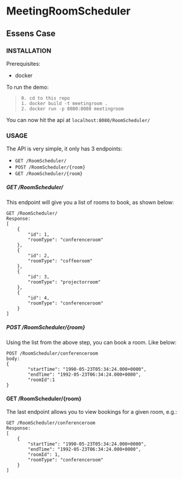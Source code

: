 # MeetingRoomScheduler

## Essens Case

### INSTALLATION

Prerequisites:
  - docker

To run the demo:
  >`0. cd to this repo`\
  >`1. docker build -t meetingroom .`\
  >`2. docker run -p 8080:8080 meetingroom`
  
  
You can now hit the api at `localhost:8080/RoomScheduler/`

### USAGE

The API is very simple, it only has 3 endpoints:
- `GET /RoomScheduler/`
- `POST /RoomScheduler/{room}`
- `GET /RoomScheduler/{room}`

##### GET /RoomScheduler/

This endpoint will give you a list of rooms to book, as shown below: 

```
GET /RoomScheduler/
Response:
[
    {
        "id": 1,
        "roomType": "conferenceroom"
    },
    {
        "id": 2,
        "roomType": "coffeeroom"
    },
    {
        "id": 3,
        "roomType": "projectorroom"
    },
    {
        "id": 4,
        "roomType": "conferenceroom"
    }
]
```
##### POST /RoomScheduler/{room}

Using the list from the above step, you can book a room. Like below:
```
POST /RoomScheduler/conferenceroom
body:
{
        "startTime": "1990-05-23T05:34:24.000+0000",
        "endTime": "1992-05-23T06:34:24.000+0000",
        "roomId":1
}
```

#### GET /RoomScheduler/{room}

The last endpoint allows you to view bookings for a given room, e.g.:
```
GET /RoomScheduler/conferenceroom
Response:
[
    {
        "startTime": "1990-05-23T05:34:24.000+0000",
        "endTime": "1992-05-23T06:34:24.000+0000",
        "roomId": 1,
        "roomType": "conferenceroom"
    }
]
```

